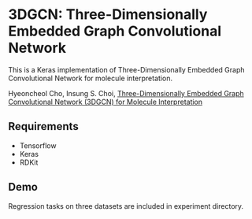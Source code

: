 # 3DGCN: Three-Dimensionally Embedded Graph Convolutional Network

This is a Keras implementation of Three-Dimensionally Embedded Graph Convolutional Network for molecule interpretation.

Hyeoncheol Cho, Insung S. Choi, [Three-Dimensionally Embedded Graph Convolutional Network (3DGCN) for Molecule Interpretation](https://arxiv.org/abs/1811.09794)


## Requirements

* Tensorflow
* Keras
* RDKit

## Demo

Regression tasks on three datasets are included in experiment directory.
